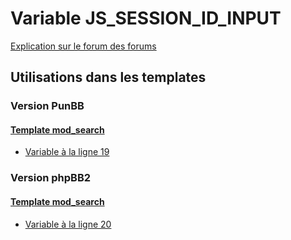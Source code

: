 # Variable JS_SESSION_ID_INPUT
[Explication sur le forum des forums](http://forum.forumactif.com/t294113-listing-des-variables#JS_SESSION_ID_INPUT)
## Utilisations dans les templates
### Version PunBB
#### [Template mod_search](punbb/mod_search.md)
* [Variable à la ligne 19](../punbb/mod_search.tpl#L19)
### Version phpBB2
#### [Template mod_search](subsilver/mod_search.md)
* [Variable à la ligne 20](../subsilver/mod_search.tpl#L20)